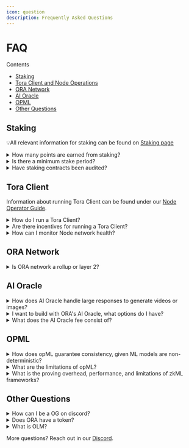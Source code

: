 ```yaml
---
icon: question
description: Frequently Asked Questions
---
```


# FAQ

Contents

* [Staking](faq.md#staking)
* [Tora Client and Node Operations ](faq.md#tora-client)
* [ORA Network](faq.md#ora-network)
* [AI Oracle](faq.md#ai-oracle)
* [OPML](faq.md#opml)
* [Other Questions](faq.md#other-questions)

## Staking

💡All relevant information for staking can be found on [Staking page](../points/staking.md)

<details>

<summary>How many points are earned from staking?</summary>

8N per N ETH (If you stake 1 ETH, you get 8 points every day). \
N represents the amount of ETH or other assets you staked.

You can find more information on the ORA Points Program by checking the following link – [https://docs.ora.io/doc/points/staking#staking-points](https://docs.ora.io/doc/points/staking#staking-points)

</details>

<details>

<summary>Is there a minimum stake period?</summary>

In Phase 1, there is no lock up period. It takes 24 hours to take to initiate your withdrawal before you are able to claim it.

After you initiate the withdraw, you will need to submit another transaction to “claim” your withdraw. (Two transactions in total)

In Phase 2, there are 2 options, locked and flexible staking. Locked staking is subject to a 6 month locking period.  With flexible staking you may withdraw at any time. Participants for locked staking will earn more points.&#x20;

Read more here: [https://docs.ora.io/doc/points/staking#withdraw](https://docs.ora.io/doc/points/staking#withdraw)

</details>

<details>

<summary>Have staking contracts been audited?</summary>

The contracts were audited by Salus. Reference here: [https://x.com/salus\_sec/status/1811658734998811005](https://x.com/salus\_sec/status/1811658734998811005)

</details>

## Tora Client

Information about running Tora Client can be found under our [Node Operator Guide](../the-ora-network/node-operator-guide/).

<details>

<summary>How do I run a Tora Client?</summary>

Currently there are 2 options for running a Tora client, Tora Launcher and CLI option.&#x20;

</details>

<details>

<summary>Are there incentives for running a Tora Client?</summary>

The incentive is in form of ORA points. Read more on [Points page](broken-reference).

Each validated transaction will earn 3 points. Read more here: [https://docs.ora.io/doc/points/tasks#task-4-running-validator-node](https://docs.ora.io/doc/points/tasks#task-4-running-validator-node)

</details>

<details>

<summary>How can I monitor Node network health?</summary>

Node network health can be found in docker container logs

</details>

## ORA Network

<details>

<summary>Is ORA  network a rollup or layer 2?</summary>

Neither.

ORA is a verifiable AI oracle network.  It contains a set of smart contracts capable of making calls to a network of nodes computing AI inference, secured by opML.&#x20;

</details>



## AI Oracle

<details>

<summary>How does AI Oracle handle large responses to generate videos or images?</summary>

The content generated by ORA's AI Oracle can be securely stored on decentralized storage networks like IPFS (InterPlanetary File System). Once stored, the files can be retrieved using the **Content Identifier (CID)**, which is provided by ORA’s AI Oracle.

</details>

<details>

<summary>I want to build with ORA's AI Oracle, what options do I have?</summary>

Depending on your use case, you can choose from a variety of supported AI models. Please refer to the [**References**](../the-ora-network/ai-oracle/references/) page, where you'll find all the essential details regarding each model, including supported blockchain networks, associated fees, and other relevant information.

</details>

<details>

<summary>What does the AI Oracle fee consist of?</summary>

AI Oracle fee = Model Fee (for LlaMA2 or Stable Diffusion) + Callback Fee (for node to submit a inference result back to onchain) + Network Fee (gas)

Callback fee and network fees may be higher when network is experiencing congestion.&#x20;

Callback fees may be lower if you are using model such as Stable Diffusion, because the inference result will be shorter (just an IPFS hash, instead of long paragraphs in LLM).

</details>



## OPML

<details>

<summary>How does opML guarantee consistency, given ML models are non-deterministic?</summary>

ML inferences _can_ be deterministic provided that the random seed is fixed and the inference is run using [Nvidia's deterministic framework](https://docs.nvidia.com/clara/clara-train-archive/3.1/nvmidl/additional\_features/determinism.html) or in our deterministic VM. Learn more from [this talk on determinism on ML](https://www.youtube.com/watch?v=ghU\_-ADHBaw).

</details>

<details>

<summary>What are the limitations of opML?</summary>

Privacy, because all models in opML needs to be public and open-source for network participants to challenge. This can be mitigated with [opp/ai](https://arxiv.org/abs/2402.15006).

</details>

<details>

<summary>What is the proving overhead, performance, and limitations of zkML frameworks?</summary>

* zkLLM and Ligetron data from EthBelgrade conference [talk](https://www.youtube.com/watch?v=rZU61OnNPLc\&list=PLNRa-ajAcEWRkXzCG-QbLUGC0L6yqmk63).&#x20;
* Modulus Labs zkML bringing GPT2-1B onchain resulted in a  [1m+ times overhead (200+ hours for each call), 128-core CPU and 1TB RAM](https://medium.com/@ModulusLabs/chapter-14-the-worlds-1st-on-chain-llm-7e389189f85e).
* The zkML framework with EZKL [takes around 80 minutes to generate a proof of a 1M-nanoGPT model](https://hackmd.io/mGwARMgvSeq2nGvQWLL2Ww#Honey-I-SNARKED-the-GPT).
* [According to Modulus Labs](https://medium.com/@ModulusLabs/chapter-8-make-zkml-real-a3a355b2b756), zkML has >>1000 times overhead than pure computation, with [the latest report](https://twitter.com/shumochu/status/1723839817836888365) being 1000 times, and [200 times for small model](https://medium.com/@ModulusLabs/chapter-13-scaling-intelligence-637d4a374153)s.
* According to [EZKL’s benchmark](https://blog.ezkl.xyz/post/benchmarks/), the average proving time of RISC Zero is of 173 seconds for Random Forest Classification.

For more details, refer to:

* [Ethereum Foundation's granted benchmark](https://hackmd.io/\_vrpMIusSEaROYUU7-Shaw), which compares our zkML framework to other leading solutions in the space.&#x20;
* EthBelgrade conference [talk](https://www.youtube.com/watch?v=rZU61OnNPLc\&list=PLNRa-ajAcEWRkXzCG-QbLUGC0L6yqmk63), which mentions zkLLM and Ligetron data.

</details>

## Other Questions

<details>

<summary>How can I be a OG on discord?</summary>

Unfortunately, the OG role was a limited-time opportunity exclusively for our first 100 Discord community members, and that window has closed. However, we appreciate your interest and look forward to having you as part of our community!

</details>

<details>

<summary>Does ORA have a token?</summary>

There is no ORA token. Beware of scams.&#x20;

</details>

<details>

<summary>What is OLM?</summary>

OLM is the first AI model launched through the IMO framework. More details here [https://docs.openlm.io/olm/initial-model-offering](https://docs.openlm.io/olm/initial-model-offering)

</details>

More questions? Reach out in our [Discord](https://discord.gg/MgyYbW9dQj).
